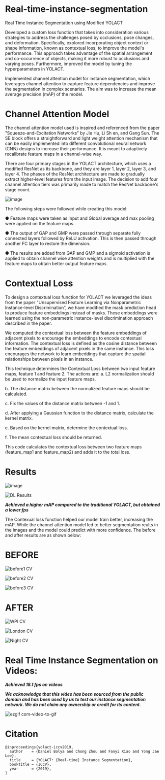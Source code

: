 # Real-time-instance-segmentation

Real Time Instance Segmentation using Modified YOLACT

Developed a custom loss function that takes into consideration various strategies to address the challenges posed by occlusions, pose changes, and deformation. Specifically, explored incorporating object context or shape information, known as contextual loss, to improve the model's performance. This approach takes advantage of the spatial arrangement and co-occurrence of objects, making it more robust to occlusions and varying poses. Furthermore, improved the model by tuning the hyperparameters in YOLACT. 

Implemented channel attention model for instance segmentation, which leverages channel attention to capture feature dependencies and improve the segmentation in complex scenarios. The aim was to increase the mean average precision (mAP) of the model.

#  Channel Attention Model

The channel attention model used is inspired and referenced from the paper "Squeeze-and-Excitation Networks" by Jie Hu, Li Sh en, and Gang Sun.
The SE block offers a straightforward and light weight attention mechanism that can be easily implemented into different convolutional neural network (CNN) designs to increase their performance. It is meant to adaptively recalibrate feature maps in a channel-wise way.

There are four primary stages in the YOLACT architecture, which uses a modified ResNet as its backbone, and they are layer 1, layer 2, layer 3, and layer 4. The phases of the ResNet architecture are made to gradually extract higher-level features from the input image. The decision to add four channel attention tiers was primarily made to match the ResNet backbone's stage count.

![image](https://github.com/ankushsingh999/Real-time-instance-segmentation/assets/64325043/19ccc810-52bc-44d0-bf9a-b4026b169da2)

The following steps were followed while creating this model:

● Feature maps were taken as input and Global average and max pooling were applied on the feature maps.

● The output of GAP and GMP were passed through separate fully connected layers followed by ReLU activation. This is then passed through another FC layer to restore the dimension.

● The results are added from GAP and GMP and a sigmoid activation is applied to obtain channel wise attention weights and is multiplied with the feature maps to obtain better output feature maps.

# Contextual Loss

To design a contextual loss function for YOLACT we leveraged the ideas from the paper "Unsupervised Feature Learning via Nonparametric Instance-level Discrimination”, we have modified the mask prediction head to produce feature embeddings instead of masks. These embeddings were learned using the non-parametric instance-level discrimination approach described in the paper.

We computed the contextual loss between the feature embeddings of adjacent pixels to encourage the embeddings to encode contextual information. The contextual loss is defined as the cosine distance between the feature embeddings of adjacent pixels in the same instance. This loss encourages the network to learn embeddings that capture the spatial relationships between pixels in an instance.

This technique determines the Contextual Loss between two input feature maps, feature 1 and feature 2. The actions are:
a. L2 normalization should be used to normalize the input feature maps.

b. The distance matrix between the normalized feature maps should be calculated.

c. Fix the values of the distance matrix between -1 and 1.

d. After applying a Gaussian function to the distance matrix, calculate the kernel matrix.

e. Based on the kernel matrix, determine the contextual loss.

f. The mean contextual loss should be returned.

This code calculates the contextual loss between two feature maps (feature_map1 and feature_map2) and adds it to the total loss.

# Results

![image](https://github.com/ankushsingh999/Real-time-instance-segmentation/assets/64325043/1ce6c4c2-0f59-4b2f-8ec9-c2aca877b3ce)

![DL Results](https://github.com/ankushsingh999/Real-time-instance-segmentation/assets/64325043/dc7a5851-b3c7-4387-865e-7ea96988b1ff)


***Achieved a higher mAP compared to the traditional YOLACT, but obtained a lower fps***

The Contexual loss function helped our model train better, increasing the mAP. While the channel attention model led to better segmentation reults in the images and the model could predict with more confidence. The before and after results are as shown below: 

# BEFORE

![before1 CV](https://github.com/ankushsingh999/Real-time-instance-segmentation/assets/64325043/167c05be-7264-469d-98a6-84b538c74b4c)

![before2 CV](https://github.com/ankushsingh999/Real-time-instance-segmentation/assets/64325043/dc5f010b-f35d-447e-9acb-b8b5485d9481)

![before3 CV](https://github.com/ankushsingh999/Real-time-instance-segmentation/assets/64325043/5e6da129-d4ea-451c-b1a0-49ab9e517baf)


# AFTER

![WPI CV](https://github.com/ankushsingh999/Real-time-instance-segmentation/assets/64325043/55999f35-e92c-45e1-afdc-54fb855f2e86)

![London CV](https://github.com/ankushsingh999/Real-time-instance-segmentation/assets/64325043/93562c25-d9c0-4ee2-9deb-a5c7920c1bdd)

![Night CV](https://github.com/ankushsingh999/Real-time-instance-segmentation/assets/64325043/beda0698-3add-4bd4-b5e8-7551e3713e1d)

# Real Time Instance Segmentation on Videos:

***Achieved 18.1 fps on videos***

***We acknowledge that this video has been sourced from the public domain and has been used by us to test our instance segmentation network. We do not claim any ownership or credit for its content.***

![ezgif com-video-to-gif](https://github.com/ankushsingh999/Real-time-instance-segmentation/assets/64325043/1bef30a0-8df2-401e-ab22-1303e70ea9dc)

# Citation

```
@inproceedings{yolact-iccv2019,
  author    = {Daniel Bolya and Chong Zhou and Fanyi Xiao and Yong Jae Lee},
  title     = {YOLACT: {Real-time} Instance Segmentation},
  booktitle = {ICCV},
  year      = {2019},
}
```
